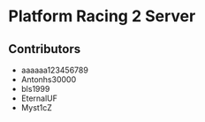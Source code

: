 # Platform Racing 2 Server

## Contributors
- aaaaaa123456789
- Antonhs30000
- bls1999
- EternalUF
- Myst1cZ

